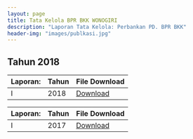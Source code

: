 ```yaml
---
layout: page
title: Tata Kelola BPR BKK WONOGIRI
description: "Laporan Tata Kelola: Perbankan PD. BPR BKK"
header-img: "images/publkasi.jpg"
---
```

## Tahun 2018

| Laporan:	| Tahun | File Download |
--------------- | ------- | ------------- |
I				| 2018				| [Download](/publikasi/2017/201703.pdf)

| Laporan:	| Tahun | File Download |
--------------- | ------- | ------------- |
I				| 2017				| [Download](/publikasi/2017/201703.pdf)

